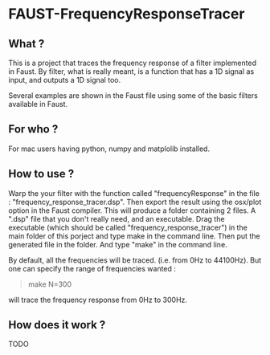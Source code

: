 # FAUST-FrequencyResponseTracer

## What ?
This is a project that traces the frequency response of a filter implemented in Faust. By filter, what is really meant, is a function that has a 1D signal as input, and outputs a 1D signal too.

Several examples are shown in the Faust file using some of the basic filters available in Faust.


## For who ?
For mac users having python, numpy and matplolib installed.


## How to use ?

Warp the your filter with the function called "frequencyResponse" in the file : "frequency_response_tracer.dsp". Then export the result using the osx/plot option in the Faust compiler. This will produce a folder containing 2 files. A ".dsp" file that you don't really need, and an executable. Drag the executable (which should be called "frequency_response_tracer") in the main folder of this porject and type make in the command line. Then put the generated  file in the folder. And type "make" in the command line.

By default, all the frequencies will be traced. (i.e. from 0Hz to 44100Hz). But one can specify the range of frequencies wanted :

> make N=300

will trace the frequency response from 0Hz to 300Hz.

## How does it work ?

TODO
